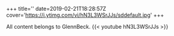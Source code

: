 +++
title=''
date=2019-02-21T18:28:57Z
cover='https://i.ytimg.com/vi/hN3L3WSrJJs/sddefault.jpg'
+++

All content belongs to GlennBeck.
{{< youtube hN3L3WSrJJs >}}
